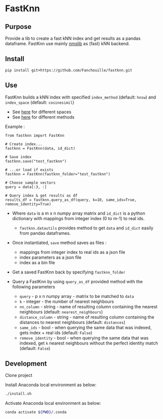 # FastKnn

## Purpose
Provide a lib to create a fast kNN index and get results as a pandas dataframe.
FastKnn use mainly [nmslib](https://github.com/nmslib/nmslib/) as (fast) kNN backend.


## Install
`pip install git+https://github.com/Fanchouille/fastknn.git`

## Use
FastKnn builds a kNN index with specified `index_method` (default: `hnsw`) 
and `index_space` (default: `cosinesimil`)
- See [here](https://github.com/nmslib/nmslib/blob/master/manual/spaces.md) for different spaces
- See [here](https://github.com/nmslib/nmslib/blob/master/manual/methods.md) for different methods

Example :
    
    from fastknn import FastKnn
    
    # Create index...
    fastknn = FastKnn(data, id_dict)
    
    # Save index
    fastknn.save("test_fastknn")
    
    # ...or load if exists
    fastknn = FastKnn(fastknn_folder="test_fastknn")

    # Choose sample vectors
    query = data[:3, :]

    # Query index & get results as df
    results_df = fastknn.query_as_df(query, k=10, same_ids=True, remove_identity=True)

- Where `data` is a m x n numpy array matrix and `id_dict` is a python dictionary with mappings from integer index (0 to m-1) to real ids.
    - `fastknn.datautils` provides method to get `data` and `id_dict` easily from pandas dataframes.

- Once instantiated, `save` method saves as files :
    - mappings from integer index to real ids as a json file
    - index parameters as a json file
    - index as a bin file
    
- Get a saved FastKnn back by specifying `fastknn_folder`

- Query a FastKnn by using `query_as_df` provided method with the following parameters 
    - `query` - p x n numpy array - matrix to be matched to `data`
    - `k` - integer - the number of nearest neighbours
    - `nn_column` - string - name of resulting column containing the nearest neighbours (default: `nearest_neighbours`)
    - `distance_column` - string - name of resulting column containing the distances to nearest neighbours (default: `distances`)
    - `same_ids` - bool - when querying the same data that was indexed, gets index + real ids (default: `False`)
    - `remove_identity` - bool - when querying the same data that was indexed, get `k` nearest neighbours without the perfect identity match (default: `False`)


## Development
Clone project

Install Anaconda local environment as below:
```bash
./install.sh
```

Activate Anaconda local environment as below:

```bash
conda activate ${PWD}/.conda
```
